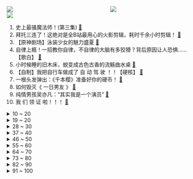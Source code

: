 <div >
	<a style="float:left;width:55%;" href = "https://github.com/anuraghazra/github-readme-stats">
	 <img src = "https://github-readme-stats.vercel.app/api?username=iuuuuuaena&theme=buefy&show_icons=true"/>
	</a>
	<a  style="float:right;width:45%" href = "https://github.com/anuraghazra/github-readme-stats">
	 <img  src="https://github-readme-stats.vercel.app/api/top-langs/?username=anuraghazra&layout=compact"/>
	</a>
	</div>

[![](https://img.shields.io/badge/jxd-@jxdgogogo.xyz-yellowgreen.svg)](https://www.jxdgogogo.xyz)<br>
1. 史上最骚魔法师！(第三集) [:link:](//www.bilibili.com/video/BV1tA41137T8) <br>
2. 拜托三连了！这绝对是全B站最用心的火影剪辑，耗时千余小时剪辑！ [:link:](//www.bilibili.com/video/BV1Gq4y177xS) <br>
3. 【原神剧场】泳装少女的魅力盛夏 [:link:](//www.bilibili.com/video/BV1cK4y13789) <br>
4. 自律上瘾！一招教你自律，不自律的大脑有多狡猾？背后原因让人恐惧……【歌白】 [:link:](//www.bilibili.com/video/BV1nK4y1X72z) <br>
5. 小时候睡的旧木床，蜕变成古色古香的流觞曲水桌 [:link:](//www.bilibili.com/video/BV1264y1k77Y) <br>
6. 【自制】我把自行车做成了 自 动 驾 驶 ！！【硬核】 [:link:](//www.bilibili.com/video/BV1fV411x72a) <br>
7. 一根头发弹出：《千本樱》准备好你的硬币！ [:link:](//www.bilibili.com/video/BV1Dq4y1j7es) <br>
8. 如何毁灭《 一日男友 》 [:link:](//www.bilibili.com/video/BV17Q4y197zt) <br>
9. 纯情男孩吴亦凡：“其实我是一个演员” [:link:](//www.bilibili.com/video/BV1uh411e77g) <br>
10. 我 们 领 证 啦！！！ [:link:](//www.bilibili.com/video/BV1Th411e74s) <br>
<details>
<summary>10 ~ 20</summary>

11. 华农兄弟：应季水果熟了，邀请兄弟过来尝一下，再宰只羊来烤 [:link:](//www.bilibili.com/video/BV1wh411e7Ce) <br>
12. 如何领到美国3万美金的狗粮 [:link:](//www.bilibili.com/video/BV1o44y1z7CT) <br>
13. 业界再起！大作回归！2021年7月新番导视！【泛式】 [:link:](//www.bilibili.com/video/BV17Q4y197u7) <br>
14. 手下全员卧底、叛徒加废物？我从来没见过如此命苦的男人！【琴酒】 [:link:](//www.bilibili.com/video/BV1qv411V7Kc) <br>
15. 《 高 考 加 油 》 [:link:](//www.bilibili.com/video/BV1aK4y1X7Wb) <br>
16. 你管这叫微胖？别凡了妹妹！ [:link:](//www.bilibili.com/video/BV1mf4y1h7vC) <br>
17. 《可露希尔的秘密档案》04话：可露希尔的商店！ [:link:](//www.bilibili.com/video/BV1sv411V7CX) <br>
18. 呆住，学霸都这么找资源的？网友：白活了20年！ [:link:](//www.bilibili.com/video/BV1Yb4y1Z786) <br>
19. 路人变校花！时隔5年重塑毕业照妆效果堪比整容？？？ [:link:](//www.bilibili.com/video/BV1VU4y1j7td) <br>
</details>
<details>
<summary>19 ~ 20</summary>

20. 抬头挺胸，最错误的体态矫正动作，越练越丑！ [:link:](//www.bilibili.com/video/BV1Df4y1b7DP) <br>
21. 霸道特种兵爱上我！《爱上特种兵》：狗血烂俗大集合 [:link:](//www.bilibili.com/video/BV1VQ4y1d7hZ) <br>
22. 「崩坏3 x 原神」4.9版本「异世旅人」宣传PV [:link:](//www.bilibili.com/video/BV1Xq4y1j7Dj) <br>
23. 《阴阳师》全新动画剧场「天域篇·下篇」（CV：神谷浩史、小西克幸） [:link:](//www.bilibili.com/video/BV1ug411G7dj) <br>
24. 蜜雪冰城主题曲MV 中英双语版 [:link:](//www.bilibili.com/video/BV1wv41157Rr) <br>
25. 大新闻！@人民日报 来B站啦！ [:link:](//www.bilibili.com/video/BV1r44y1z7hN) <br>
26. 【STN快报第五季41】能听懂动物讲话的人，心情都不会太好 [:link:](//www.bilibili.com/video/BV1NK4y137rs) <br>
27. 摄像师回应比运动员跑得快：还减速等了他们 [:link:](//www.bilibili.com/video/BV1Fg411G7zA) <br>
28. 隐藏BOSS帅气登场！黑化老白霸气外露《绝命毒师》第二季大结局9-13 [:link:](//www.bilibili.com/video/BV1fQ4y1X7oC) <br>
</details>
<details>
<summary>28 ~ 30</summary>

29. 《原神》声优小剧场——「璃月雅集」第二期 [:link:](//www.bilibili.com/video/BV1xg411G7i2) <br>
30. 真.粤语版《海底》，学医救不了全部中国人，我可以用歌词多救一个吗？ [:link:](//www.bilibili.com/video/BV1y54y137ft) <br>
31. 老爸很无辜 [:link:](//www.bilibili.com/video/BV1dQ4y1X7Bq) <br>
32. “魔尓庄园”里的恶魔，诱骗、暴力、色情、骗氪，揭秘儿童网游乱象【牛顿】 [:link:](//www.bilibili.com/video/BV1xK4y1X7wa) <br>
33. 震惊海绵宝宝一年？试吃整只皇帝蟹做的蟹黄堡！！！ [:link:](//www.bilibili.com/video/BV1zK4y1X7rq) <br>
34. 全网首发！恐怖游戏《番茄先生》超离谱“结局”！ [:link:](//www.bilibili.com/video/BV13q4y1778r) <br>
35. 【罗翔】我采访了我学生的高考故事，考生们高考加油！ [:link:](//www.bilibili.com/video/BV1Uv411V7Mp) <br>
36. 用投影仪玩恐怖游戏！叫我胆王 [:link:](//www.bilibili.com/video/BV1GV41147uv) <br>
37. 【五蛇拼图】法海才降服1条青蛇，而我要降服5个！ [:link:](//www.bilibili.com/video/BV1g44y167A1) <br>
</details>
<details>
<summary>37 ~ 40</summary>

38. 看完暴涨30分！高考语文冲刺课！【学过石油的语文老师】 [:link:](//www.bilibili.com/video/BV1wK4y137GX) <br>
39. 【时代少年团】街头采访之高考特辑 [:link:](//www.bilibili.com/video/BV1f44y1z79P) <br>
40. 月收入不足2000元的人，在东京是怎么活的？ [:link:](//www.bilibili.com/video/BV1z54y137wA) <br>
41. 饮茶哥：今朝一早出海换水阀！大家做工都要注意安全！ [:link:](//www.bilibili.com/video/BV1Gy4y1u7AB) <br>
42. 什么时候结婚？我们想先学会好好相爱！ [:link:](//www.bilibili.com/video/BV1Xv411V7Gb) <br>
43. 凡人的壮举！黑暗的尽头是光明！9.3分悬疑神剧《真探》P4 [:link:](//www.bilibili.com/video/BV1o54y137Bi) <br>
44. 河 南 人 [:link:](//www.bilibili.com/video/BV1Z44y1z7Ks) <br>
45. 给英国公婆端上一盆土，结果他们真香了？ [:link:](//www.bilibili.com/video/BV1g44y167gs) <br>
46. 秘制状元蹄髈，预祝莘莘学子金榜题名，真的太香了 [:link:](//www.bilibili.com/video/BV16K4y1X7yf) <br>
</details>
<details>
<summary>46 ~ 50</summary>

47. 给大家介绍一下新老婆 [:link:](//www.bilibili.com/video/BV1PU4y157f4) <br>
48. 高考600分和600万你会怎么选？ [:link:](//www.bilibili.com/video/BV1GK4y1X7PG) <br>
49. 赵本山演技巅峰！14年后，依旧是内地最好的公路片！《落叶归根》 [:link:](//www.bilibili.com/video/BV1Qv411V7fn) <br>
50. 再快的熊也追不回心爱的女人 [:link:](//www.bilibili.com/video/BV1x64y1R7da) <br>
51. 请！不要把“夏天”都放在一个篮子里… [:link:](//www.bilibili.com/video/BV1No4y1y7Vo) <br>
52. 肌肉金狮（蓝色战衣版） [:link:](//www.bilibili.com/video/BV1Vo4y1277p) <br>
53. 高考记得带准考证！！！ [:link:](//www.bilibili.com/video/BV1H64y1R775) <br>
54. 变身金刚芭比去参加同学聚会，大家会有啥反应？ [:link:](//www.bilibili.com/video/BV1FQ4y1971o) <br>
55. 肉香量大的800元双层牛蛙牛腩锅 保证吃到爽 [:link:](//www.bilibili.com/video/BV1yy4y137cd) <br>
</details>
<details>
<summary>55 ~ 60</summary>

56. “猫片是用来治愈的，不是让你拿来杀狗！”一位云吸猫人士满意地说。 [:link:](//www.bilibili.com/video/BV1kU4y1V7jj) <br>
57. 【国家电网】别怕，我就轻轻拍一下！ [:link:](//www.bilibili.com/video/BV1Ky4y1u7j1) <br>
58. 会变色的拼图！？帅小伙花了一个星期才拼完 [:link:](//www.bilibili.com/video/BV1s5411M7rt) <br>
59. 渣男处刑指南，不爽不要三连！狗血爽剧《致命女人》第一季下 [:link:](//www.bilibili.com/video/BV1Gg411G7Bi) <br>
60. 【沙瓶画の沙画瓶】播放量如果连100都破不了，我就不再画了 [:link:](//www.bilibili.com/video/BV1Lg411G7BG) <br>
61. 听说铁锅炖大鹅是人类美食的天花板，小伙不信，亲自前往一探究竟 [:link:](//www.bilibili.com/video/BV1Sv411V7gW) <br>
62. 这游戏魂都给我吓飞了！ [:link:](//www.bilibili.com/video/BV1Eo4y127vX) <br>
63. 强奸完发现对方是男的，该判什么罪？【璃月法考】 [:link:](//www.bilibili.com/video/BV1Ao4y1y77X) <br>
64. VLOG | 入住五年，我家卫生间依旧干净得发光！ [:link:](//www.bilibili.com/video/BV1h5411M7cz) <br>
</details>
<details>
<summary>64 ~ 70</summary>

65. 危险人格识别考试，你能识别出身边的危险分子吗？ [:link:](//www.bilibili.com/video/BV1cV41147XF) <br>
66. 【4K】海风！沙滩！阳光！绝美COSPLAY泳装MV！ [:link:](//www.bilibili.com/video/BV1B64y1R7h3) <br>
67. 湿透？！水枪卡丁车激战！！ [:link:](//www.bilibili.com/video/BV1mg4113727) <br>
68. 嫌让座慢，北京大妈竟怒骂女乘客：臭外地的，我正黄旗！ [:link:](//www.bilibili.com/video/BV16U4y1V7ht) <br>
69. 劈叉不难 舞蹈演员的柔韧秘诀，0基础20分钟柔韧性跟练  解锁一字马“横叉”|芭蕾舞演员亲授 【椅子芭蕾】 [:link:](//www.bilibili.com/video/BV1gV411471Q) <br>
70. 【老邪吐槽】《爱上特种兵》：求求你先穿上衣服！ [:link:](//www.bilibili.com/video/BV13K4y137PV) <br>
71. 【low君】《十大国产动画OST2》：盘点那些一唱就年轻十岁的童年神曲 [:link:](//www.bilibili.com/video/BV1jQ4y197R1) <br>
72. 旋律响起的一瞬间，夏天和童年都回来了 [:link:](//www.bilibili.com/video/BV1eV411x7DM) <br>
73. 王老菊教你避免社死 [:link:](//www.bilibili.com/video/BV1m44y1z7JA) <br>
</details>
<details>
<summary>73 ~ 80</summary>

74. 【广场往事】年轻人，你这腿万中无一，不打断可惜了！ [:link:](//www.bilibili.com/video/BV1th411e7kG) <br>
75. 当冷漠成为常态，热心就会变成病态。不要让好人寒心，否则冷漠将蚕食善良。 [:link:](//www.bilibili.com/video/BV1gQ4y197zo) <br>
76. 小哥和海鸥结了梁子，连续62天想尽办法引诱其进屋喝茶....| 太有毅力了... [:link:](//www.bilibili.com/video/BV1jK4y1V7B5) <br>
77. 【集合】鸦片战争的真相 没有什么好袒护的【思维实验室】 [:link:](//www.bilibili.com/video/BV1RV411x7Qt) <br>
78. 徐老师讲故事：源计划最新故事 捍卫或是灭亡 [:link:](//www.bilibili.com/video/BV1WB4y1g7vq) <br>
79. 我们都吃过糖丸，却不知背后的故事，他愿牺牲儿子拯救中国的孩子 [:link:](//www.bilibili.com/video/BV1MQ4y19769) <br>
80. 花800元找某宝做特效，看了1秒就后悔了 [:link:](//www.bilibili.com/video/BV1DU4y1V75Y) <br>
81. 你的夏日限定❤️1,2,Jump! ☆高考应援☆ [:link:](//www.bilibili.com/video/BV1U54y1373A) <br>
82. 妈妈我会做饭啦！ [:link:](//www.bilibili.com/video/BV1fg41137KR) <br>
</details>
<details>
<summary>82 ~ 90</summary>

83. 【万物拣史】我们拒绝了槟榔的恰饭广告！但是…… [:link:](//www.bilibili.com/video/BV1d64y1k7ko) <br>
84. 【医学博士】容貌焦虑如何收割智商税 I 颜值真的需要比较么？ [:link:](//www.bilibili.com/video/BV1Sq4y1j76k) <br>
85. 【技能解析】7分钟看完刀妹的所有技巧 学不学的会就看自己了 [:link:](//www.bilibili.com/video/BV1gV41147FH) <br>
86. 年 氏 说 唱 [:link:](//www.bilibili.com/video/BV1P64y1C71G) <br>
87. 细节怪物！！我竟发现了李逍遥皮肤背后的秘密！ [:link:](//www.bilibili.com/video/BV1iA41137ap) <br>
88. （这也能解说？！）史上最燃的弹珠大赛【第四弹】热血激烈！跌宕起伏！绝对猜不到结局！ [:link:](//www.bilibili.com/video/BV1664y1k7tz) <br>
89. 用假2B铅笔真的会0分吗？实拍高考阅卷过程！【老爸评测】 [:link:](//www.bilibili.com/video/BV1544y167GC) <br>
90. “ 与 罪 人 共舞一曲如何？”—优菈PV复刻【COS正片】 [:link:](//www.bilibili.com/video/BV1Ng411G726) <br>
91. 破40w粉读评论 [:link:](//www.bilibili.com/video/BV1j54y157Jc) <br>
</details>
<details>
<summary>91 ~ 100</summary>

92. 【西游】细思极恐的一张图 [:link:](//www.bilibili.com/video/BV14g411G7fi) <br>
93. 这打仗呢！麦克雷干嘛来了？！ [:link:](//www.bilibili.com/video/BV19v411V7gA) <br>
94. 这次摘下面膜认真一次 [:link:](//www.bilibili.com/video/BV1C44y1z7aK) <br>
95. 有我这样的男朋友你几点回家？ [:link:](//www.bilibili.com/video/BV1264y1k7LX) <br>
96. 【明日方舟】刻俄柏-灰蕈迷境的大冒险【アークナイツMAD】 [:link:](//www.bilibili.com/video/BV1hA41137Tz) <br>
97. 大雄：吃席我坐小孩那桌！！ [:link:](//www.bilibili.com/video/BV1dv411V7FM) <br>
98. 路边摊30元能买啥，炸鸡汉堡鸡蛋灌饼，这一顿瓷实 [:link:](//www.bilibili.com/video/BV1DU4y1V7Df) <br>
99. 阿 嫲 大 战 杰 哥 [:link:](//www.bilibili.com/video/BV1cV41147qK) <br>
100. 【散人】真●小学生死亡大逃杀？全程吐槽 悬疑无脑《世界末日俱乐部》（更新至P8） [:link:](//www.bilibili.com/video/BV1sK4y1X7QU) <br>
</details>
